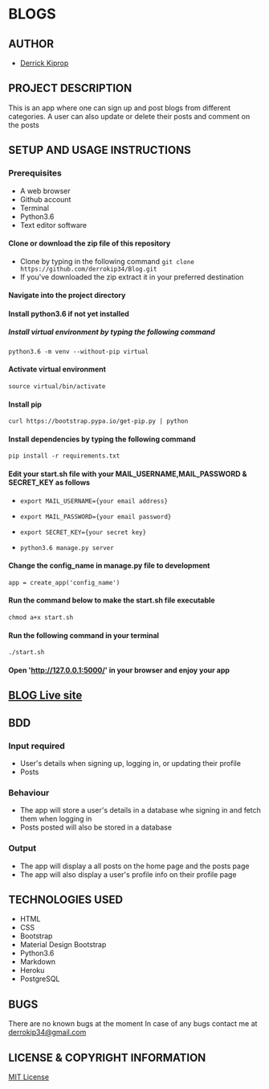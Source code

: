 # BLOGS

## AUTHOR
- [Derrick Kiprop](https://github.com/derrokip34)

## PROJECT DESCRIPTION
This is an app where one can sign up and post blogs from different categories. A user can also update or delete their posts and comment on the posts

## SETUP AND USAGE INSTRUCTIONS
### Prerequisites
- A web browser
- Github account
- Terminal
- Python3.6
- Text editor software

#### Clone or download the zip file of this repository
- Clone by typing in the following command `git clone https://github.com/derrokip34/Blog.git`
- If you've downloaded the zip extract it in your preferred destination

#### Navigate into the project directory

#### Install python3.6 if not yet installed

##### Install virtual environment by typing the following command
`python3.6 -m venv --without-pip virtual`

#### Activate virtual environment
`source virtual/bin/activate`

#### Install pip
`curl https://bootstrap.pypa.io/get-pip.py | python`

#### Install dependencies by typing the following command
`pip install -r requirements.txt`

#### Edit your start.sh file with your MAIL_USERNAME,MAIL_PASSWORD & SECRET_KEY as follows
- `export MAIL_USERNAME={your email address}`
- `export MAIL_PASSWORD={your email password}`
- `export SECRET_KEY={your secret key}`

- `python3.6 manage.py server`

#### Change the config_name in manage.py file to development
`app = create_app('config_name')`

#### Run the command below to make the start.sh file executable
`chmod a+x start.sh`

#### Run the following command in your terminal
`./start.sh`

#### Open 'http://127.0.0.1:5000/' in your browser and enjoy your app

## [BLOG Live site](https://blog-34.herokuapp.com/)

## BDD
### Input required
- User's details when signing up, logging in, or updating their profile
- Posts

### Behaviour
- The app will store a user's details in a database whe signing in and fetch them when logging in
- Posts posted will also be stored in a database

### Output
- The app will display a all posts on the home page and the posts page
- The app will also display a user's profile info on their profile page

## TECHNOLOGIES USED
- HTML
- CSS
- Bootstrap
- Material Design Bootstrap
- Python3.6
- Markdown
- Heroku
- PostgreSQL

## BUGS
There are no known bugs at the moment
In case of any bugs contact me at derrokip34@gmail.com

## LICENSE & COPYRIGHT INFORMATION
[MIT License](https://github.com/derrokip34/Blog/blob/master/license.md)